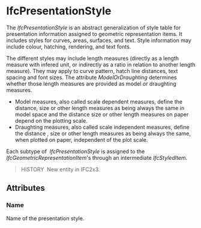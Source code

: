# IfcPresentationStyle

The _IfcPresentationStyle_ is an abstract generalization of style table for presentation information assigned to geometric representation items. It includes styles for curves, areas, surfaces, and text. Style information may include colour, hatching, rendering, and text fonts.

The different styles may include length measures (directly as a length measure with infered unit, or indirectly as a ratio in relation to another length measure). They may apply to curve pattern, hatch line distances, text spacing and font sizes. The attribute _ModelOrDraughting_ determines whether those length measures are provided as model or draughting measures.

* Model measures, also called scale dependent measures, define the distance, size or other length measures as being always the same in model space and the distance size or other length measures on paper depend on the plotting scale.
* Draughting measures, also called scale independent measures, define the distance , size or other length measures as being always the same, when plotted on paper, independent of the plot scale.

Each subtype of&nbsp; _IfcPresentationStyle_ is assigned to the _IfcGeometricRepresentationItem_'s through an intermediate _IfcStyledItem_.

> HISTORY&nbsp; New entity in IFC2x3.

## Attributes

### Name
Name of the presentation style.
